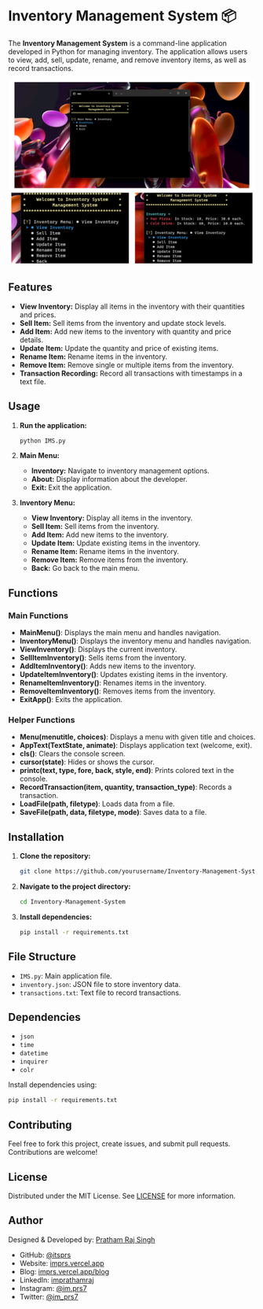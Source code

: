 # Inventory Management System 📦

The **Inventory Management System** is a command-line application developed in Python for managing inventory. The application allows users to view, add, sell, update, rename, and remove inventory items, as well as record transactions.

![Screenshot](screenshot.png)

## Features

- **View Inventory:** Display all items in the inventory with their quantities and prices.
- **Sell Item:** Sell items from the inventory and update stock levels.
- **Add Item:** Add new items to the inventory with quantity and price details.
- **Update Item:** Update the quantity and price of existing items.
- **Rename Item:** Rename items in the inventory.
- **Remove Item:** Remove single or multiple items from the inventory.
- **Transaction Recording:** Record all transactions with timestamps in a text file.

## Usage

1. **Run the application:**

   ```bash
   python IMS.py
   ```

2. **Main Menu:**

   - **Inventory:** Navigate to inventory management options.
   - **About:** Display information about the developer.
   - **Exit:** Exit the application.

3. **Inventory Menu:**
   - **View Inventory:** Display all items in the inventory.
   - **Sell Item:** Sell items from the inventory.
   - **Add Item:** Add new items to the inventory.
   - **Update Item:** Update existing items in the inventory.
   - **Rename Item:** Rename items in the inventory.
   - **Remove Item:** Remove items from the inventory.
   - **Back:** Go back to the main menu.

## Functions

### Main Functions

- **MainMenu()**: Displays the main menu and handles navigation.
- **InventoryMenu()**: Displays the inventory menu and handles navigation.
- **ViewInventory()**: Displays the current inventory.
- **SellItemInventory()**: Sells items from the inventory.
- **AddItemInventory()**: Adds new items to the inventory.
- **UpdateItemInventory()**: Updates existing items in the inventory.
- **RenameItemInventory()**: Renames items in the inventory.
- **RemoveItemInventory()**: Removes items from the inventory.
- **ExitApp()**: Exits the application.

### Helper Functions

- **Menu(menutitle, choices)**: Displays a menu with given title and choices.
- **AppText(TextState, animate)**: Displays application text (welcome, exit).
- **cls()**: Clears the console screen.
- **cursor(state)**: Hides or shows the cursor.
- **printc(text, type, fore, back, style, end)**: Prints colored text in the console.
- **RecordTransaction(item, quantity, transaction_type)**: Records a transaction.
- **LoadFile(path, filetype)**: Loads data from a file.
- **SaveFile(path, data, filetype, mode)**: Saves data to a file.

## Installation

1. **Clone the repository:**
   ```bash
   git clone https://github.com/yourusername/Inventory-Management-System.git
   ```
2. **Navigate to the project directory:**
   ```bash
   cd Inventory-Management-System
   ```
3. **Install dependencies:**
   ```bash
   pip install -r requirements.txt
   ```

## File Structure

- `IMS.py`: Main application file.
- `inventory.json`: JSON file to store inventory data.
- `transactions.txt`: Text file to record transactions.

## Dependencies

- `json`
- `time`
- `datetime`
- `inquirer`
- `colr`

Install dependencies using:

```bash
pip install -r requirements.txt
```

## Contributing

Feel free to fork this project, create issues, and submit pull requests. Contributions are welcome!

## License

Distributed under the MIT License. See [LICENSE](https://github.com/itsprs/Inventory-Management-System/blob/main/LICENSE) for more information.

## Author

Designed & Developed by: [Pratham Raj Singh](https://imprs.vercel.app/about)

- GitHub: [@itsprs](https://github.com/itsprs)
- Website: [imprs.vercel.app](https://imprs.vercel.app)
- Blog: [imprs.vercel.app/blog](https://imprs.vercel.app/blog)
- LinkedIn: [imprathamraj](https://www.linkedin.com/in/imprathamraj)
- Instagram: [@im.prs7](https://www.instagram.com/im.prs7)
- Twitter: [@im_prs7](https://x.com/im_prs7)
